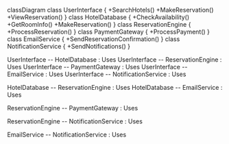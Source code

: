 classDiagram
  class UserInterface {
    +SearchHotels()
    +MakeReservation()
    +ViewReservation()
  }
  class HotelDatabase {
    +CheckAvailability()
    +GetRoomInfo()
    +MakeReservation()
  }
  class ReservationEngine {
    +ProcessReservation()
  }
  class PaymentGateway {
    +ProcessPayment()
  }
  class EmailService {
    +SendReservationConfirmation()
  }
  class NotificationService {
    +SendNotifications()
  }

  UserInterface -- HotelDatabase : Uses
  UserInterface -- ReservationEngine : Uses
  UserInterface -- PaymentGateway : Uses
  UserInterface -- EmailService : Uses
  UserInterface -- NotificationService : Uses

  HotelDatabase -- ReservationEngine : Uses
  HotelDatabase -- EmailService : Uses

  ReservationEngine -- PaymentGateway : Uses

  ReservationEngine -- NotificationService : Uses

  EmailService -- NotificationService : Uses
